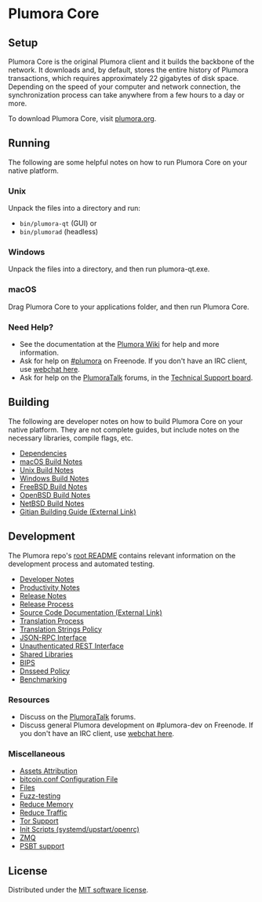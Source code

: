 Plumora Core
=============

Setup
---------------------
Plumora Core is the original Plumora client and it builds the backbone of the network. It downloads and, by default, stores the entire history of Plumora transactions, which requires approximately 22 gigabytes of disk space. Depending on the speed of your computer and network connection, the synchronization process can take anywhere from a few hours to a day or more.

To download Plumora Core, visit [plumora.org](/).

Running
---------------------
The following are some helpful notes on how to run Plumora Core on your native platform.

### Unix

Unpack the files into a directory and run:

- `bin/plumora-qt` (GUI) or
- `bin/plumorad` (headless)

### Windows

Unpack the files into a directory, and then run plumora-qt.exe.

### macOS

Drag Plumora Core to your applications folder, and then run Plumora Core.

### Need Help?

* See the documentation at the [Plumora Wiki](https://plumora.info/) for help and more information.
* Ask for help on [#plumora](https://webchat.freenode.net/#plumora) on Freenode. If you don't have an IRC client, use [webchat here](https://webchat.freenode.net/#plumora).
* Ask for help on the [PlumoraTalk](https://plumoratalk.io/) forums, in the [Technical Support board](https://plumoratalk.io/c/technical-support).

Building
---------------------
The following are developer notes on how to build Plumora Core on your native platform. They are not complete guides, but include notes on the necessary libraries, compile flags, etc.

- [Dependencies](dependencies.md)
- [macOS Build Notes](build-osx.md)
- [Unix Build Notes](build-unix.md)
- [Windows Build Notes](build-windows.md)
- [FreeBSD Build Notes](build-freebsd.md)
- [OpenBSD Build Notes](build-openbsd.md)
- [NetBSD Build Notes](build-netbsd.md)
- [Gitian Building Guide (External Link)](https://github.com/bitcoin-core/docs/blob/master/gitian-building.md)

Development
---------------------
The Plumora repo's [root README](/README.md) contains relevant information on the development process and automated testing.

- [Developer Notes](developer-notes.md)
- [Productivity Notes](productivity.md)
- [Release Notes](release-notes.md)
- [Release Process](release-process.md)
- [Source Code Documentation (External Link)](https://doxygen.bitcoincore.org/)
- [Translation Process](translation_process.md)
- [Translation Strings Policy](translation_strings_policy.md)
- [JSON-RPC Interface](JSON-RPC-interface.md)
- [Unauthenticated REST Interface](REST-interface.md)
- [Shared Libraries](shared-libraries.md)
- [BIPS](bips.md)
- [Dnsseed Policy](dnsseed-policy.md)
- [Benchmarking](benchmarking.md)

### Resources
* Discuss on the [PlumoraTalk](https://plumoratalk.io/) forums.
* Discuss general Plumora development on #plumora-dev on Freenode. If you don't have an IRC client, use [webchat here](https://webchat.freenode.net/#plumora-dev).

### Miscellaneous
- [Assets Attribution](assets-attribution.md)
- [bitcoin.conf Configuration File](bitcoin-conf.md)
- [Files](files.md)
- [Fuzz-testing](fuzzing.md)
- [Reduce Memory](reduce-memory.md)
- [Reduce Traffic](reduce-traffic.md)
- [Tor Support](tor.md)
- [Init Scripts (systemd/upstart/openrc)](init.md)
- [ZMQ](zmq.md)
- [PSBT support](psbt.md)

License
---------------------
Distributed under the [MIT software license](/COPYING).
